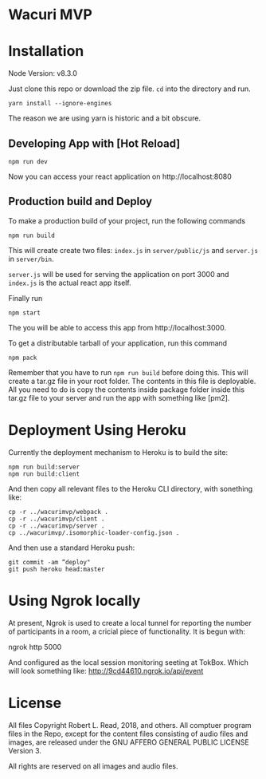 # Wacuri MVP


# Installation

Node Version: v8.3.0

Just clone this repo or download the zip file. `cd` into the directory and run.

    yarn install --ignore-engines

The reason we are using yarn is historic and a bit obscure.

## Developing App with [Hot Reload]

    npm run dev

Now you can access your react application on http://localhost:8080

## Production build and Deploy
To make a production build of your project, run the following commands

    npm run build

This will create create two files: `index.js` in `server/public/js` and `server.js` in `server/bin`.

`server.js` will be used for serving the application on port 3000 and `index.js` is the actual react app itself.

Finally run

    npm start

The you will be able to access this app from http://localhost:3000.

To get a distributable tarball of your application, run this command

    npm pack

Remember that you have to run `npm run build` before doing this. This will create a tar.gz file in your root folder. The contents in this file is deployable. All you need to do is copy the contents inside package folder inside this tar.gz file to your server and run the app with something like [pm2].

# Deployment Using Heroku

Currently the deployment mechanism to Heroku is to build the site:

    npm run build:server
    npm run build:client

And then copy all relevant files to the Heroku CLI directory, with sonething like:

    cp -r ../wacurimvp/webpack .
    cp -r ../wacurimvp/client .
    cp -r ../wacurimvp/server .        
    cp ../wacurimvp/.isomorphic-loader-config.json .

And then use a standard Heroku push:

    git commit -am “deploy"
    git push heroku head:master 

# Using Ngrok locally

At present, Ngrok is used to create a local tunnel for reporting the number of participants in a room, a cricial piece of functionality. 
It is begun with:

  ngrok http 5000

And configured as the local session monitoring seeting at TokBox. Which will look something like:  http://9cd44610.ngrok.io/api/event

# License

All files Copyright Robert L. Read, 2018, and others. All comptuer program files in the Repo, except for the content files consisting of audio files and images, are released under the GNU AFFERO GENERAL PUBLIC LICENSE Version 3.

All rights are reserved on all images and audio files.
